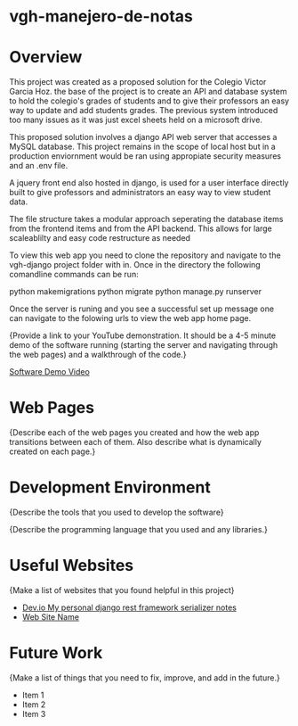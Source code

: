 # vgh-manejero-de-notas

# Overview

This project was created as a proposed solution for the Colegio Victor Garcia Hoz. 
the base of the project is to create an API and database system to hold the colegio's grades of students
and to give their professors an easy way to update and add students grades.
The previous system introduced too many issues as it was just excel sheets held on a microsoft drive. 

This proposed solution involves a django API web server that accesses a MySQL database. 
This project remains in the scope of local host but in a production enviornment would 
be ran using appropiate security measures and an .env file. 

A jquery front end also hosted in django, is used for a user interface directly built to 
give professors and administrators an easy way to view student data. 

The file structure takes a modular approach seperating the database items from the frontend items
and from the API backend. This allows for large scaleablilty and easy code restructure as needed

To view this web app you need to clone the repository and navigate to the 
vgh-django project folder with in. Once in the directory the following comandline
commands can be run:

python makemigrations
python migrate
python manage.py runserver

Once the server is runing and you see a successful set up message one can navigate to 
the folowing urls to view the web app home page. 

{Provide a link to your YouTube demonstration.  It should be a 4-5 minute demo of the software running (starting the server and navigating through the web pages) and a walkthrough of the code.}

[Software Demo Video](http://youtube.link.goes.here)

# Web Pages

{Describe each of the web pages you created and how the web app transitions between each of them.  Also describe what is dynamically created on each page.}

# Development Environment

{Describe the tools that you used to develop the software}

{Describe the programming language that you used and any libraries.}

# Useful Websites

{Make a list of websites that you found helpful in this project}
* [Dev.io My personal django rest framework serializer notes](https://dev.to/abdenasser/my-personal-django-rest-framework-serializer-notes-2i22)
* [Web Site Name](http://url.link.goes.here)

# Future Work

{Make a list of things that you need to fix, improve, and add in the future.}
* Item 1
* Item 2
* Item 3
